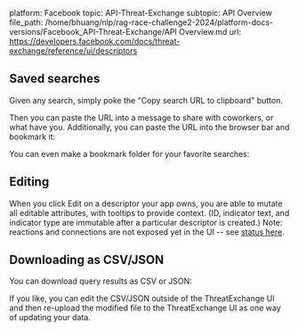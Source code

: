 platform: Facebook
topic: API-Threat-Exchange
subtopic: API Overview
file_path: /home/bhuang/nlp/rag-race-challenge2-2024/platform-docs-versions/Facebook_API-Threat-Exchange/API Overview.md
url: https://developers.facebook.com/docs/threat-exchange/reference/ui/descriptors

## Saved searches

Given any search, simply poke the "Copy search URL to clipboard" button.

  

Then you can paste the URL into a message to share with coworkers, or what have you. Additionally, you can paste the URL into the browser bar and bookmark it:

  

You can even make a bookmark folder for your favorite searches:

## Editing

When you click Edit on a descriptor your app owns, you are able to mutate all editable attributes, with tooltips to provide context. (ID, indicator text, and indicator type are immutable after a particular descriptor is created.) Note: reactions and connections are not exposed yet in the UI -- see [status here](https://developers.facebook.com/docs/threat-exchange/ui#status).

## Downloading as CSV/JSON

You can download query results as CSV or JSON:

If you like, you can edit the CSV/JSON outside of the ThreatExchange UI and then re-upload the modified file to the ThreatExchange UI as one way of updating your data.